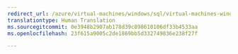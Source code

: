 ```yaml
---
redirect_url: /azure/virtual-machines/windows/sql/virtual-machines-windows-sql-automated-backup
translationtype: Human Translation
ms.sourcegitcommit: 0e3948b2907ab178d39c898610106df33b4533aa
ms.openlocfilehash: 23f615a9005c2de1869bb5d332749836e238f27f

---
```



<!--HONumber=Feb17_HO2-->



